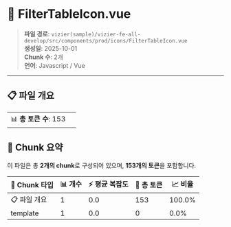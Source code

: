 # 📄 FilterTableIcon.vue

> **파일 경로**: `vizier(sample)/vizier-fe-all-develop/src/components/prod/icons/FilterTableIcon.vue`  
> **생성일**: 2025-10-01  
> **Chunk 수**: 2개  
> **언어**: Javascript / Vue
---


## 📋 파일 개요

| | |
|--|--|
| 📊 **총 토큰 수**: 153 |  |






## 🧩 Chunk 요약

이 파일은 총 **2개의 chunk**로 구성되어 있으며, **153개의 토큰**을 포함합니다.

| 🧩 Chunk 타입 | 📊 개수 | ⚡ 평균 복잡도 | 📝 총 토큰 | 📈 비율 |
|---------------|--------|-------------|----------|--------|
| 📋 파일 개요 | 1 | 0.0 | 153 | 100.0% |
| template | 1 | 0.0 | 0 | 0.0% |

